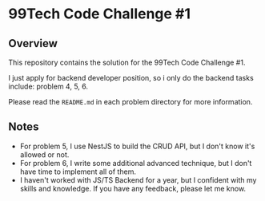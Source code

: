 # 99Tech Code Challenge #1

## Overview

This repository contains the solution for the 99Tech Code Challenge #1.

I just apply for backend developer position, so i only do the backend tasks include: problem 4, 5, 6.

Please read the `README.md` in each problem directory for more information.

## Notes

- For problem 5, I use NestJS to build the CRUD API, but I don't know it's allowed or not.
- For problem 6, I write some additional advanced technique, but I don't have time to implement all of them.
- I haven't worked with JS/TS Backend for a year, but I confident with my skills and knowledge. If you have any feedback, please let me know.

